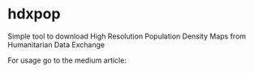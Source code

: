 # hdxpop
Simple tool to download High Resolution Population Density Maps from Humanitarian Data Exchange

For usage go to the medium article:

